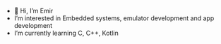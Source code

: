 - 👋 Hi, I’m Emir
-  I’m interested in Embedded systems, emulator development and app development
-  I’m currently learning C, C++, Kotlin

<!---
Tigerinth/Tigerinth is a ✨ special ✨ repository because its `README.md` (this file) appears on your GitHub profile.
You can click the Preview link to take a look at your changes.
--->
